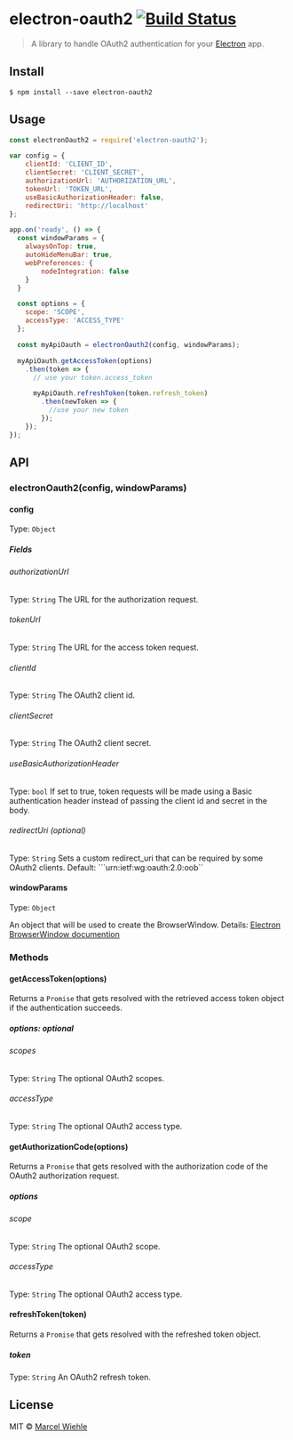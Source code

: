 # electron-oauth2 [![Build Status](https://travis-ci.org/mawie81/electron-oauth2.svg?branch=master)](https://travis-ci.org/mawie81/electron-oauth2)

> A library to handle OAuth2 authentication for your [Electron](http://electron.atom.io) app.


## Install

```
$ npm install --save electron-oauth2
```


## Usage

```js
const electronOauth2 = require('electron-oauth2');

var config = {
    clientId: 'CLIENT_ID',
    clientSecret: 'CLIENT_SECRET',
    authorizationUrl: 'AUTHORIZATION_URL',
    tokenUrl: 'TOKEN_URL',
    useBasicAuthorizationHeader: false,
    redirectUri: 'http://localhost'
};

app.on('ready', () => {
  const windowParams = {
    alwaysOnTop: true,
    autoHideMenuBar: true,
    webPreferences: {
        nodeIntegration: false
    }
  }

  const options = {
    scope: 'SCOPE',
    accessType: 'ACCESS_TYPE'
  };

  const myApiOauth = electronOauth2(config, windowParams);

  myApiOauth.getAccessToken(options)
    .then(token => {
      // use your token.access_token

      myApiOauth.refreshToken(token.refresh_token)
        .then(newToken => {
          //use your new token
        });
    });
});
```


## API

### electronOauth2(config, windowParams)

#### config

Type: `Object`

##### Fields

###### authorizationUrl
Type: `String`
The URL for the authorization request.

###### tokenUrl
Type: `String`
The URL for the access token request.

###### clientId
Type: `String`
The OAuth2 client id.

###### clientSecret
Type: `String`
The OAuth2 client secret.

###### useBasicAuthorizationHeader
Type: `bool`
If set to true, token requests will be made using a Basic authentication header instead of passing the client id and secret in the body.

###### redirectUri (optional)
Type: `String`
Sets a custom redirect_uri that can be required by some OAuth2 clients. Default: ```urn:ietf:wg:oauth:2.0:oob``

#### windowParams

Type: `Object`

An object that will be used to create the BrowserWindow. Details: [Electron BrowserWindow documention](https://github.com/atom/electron/blob/master/docs/api/browser-window.md)

### Methods

#### getAccessToken(options)

Returns a ```Promise``` that gets resolved with the retrieved access token object if the authentication succeeds.

##### options: *optional*

###### scopes
Type: `String`
The optional OAuth2 scopes.

###### accessType
Type: `String`
The optional OAuth2 access type.

#### getAuthorizationCode(options)

Returns a ```Promise``` that gets resolved with the authorization code of the OAuth2 authorization request.

##### options

###### scope
Type: `String`
The optional OAuth2 scope.

###### accessType
Type: `String`
The optional OAuth2 access type.

#### refreshToken(token)

Returns a ```Promise``` that gets resolved with the refreshed token object.

##### token
Type: `String`
An OAuth2 refresh token.

## License

MIT © [Marcel Wiehle](http://marcel.wiehle.me)
